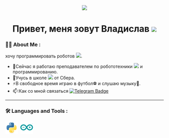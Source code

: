 <div id="header" align="center">
  <img src="https://i.giphy.com/media/v1.Y2lkPTc5MGI3NjExc3R0Y2Iwdm52MzV5eTRtaW81aHB6Y2phODQ3MHQ4anZsYmQwN3Q3aSZlcD12MV9pbnRlcm5hbF9naWZfYnlfaWQmY3Q9Zw/4oMoIbIQrvCjm/giphy.gif" width="200"/>
</div>

<h1 align="center">
  Привет, меня зовут Владислав
  <img src="https://media.giphy.com/media/hvRJCLFzcasrR4ia7z/giphy.gif" width="30px"/>
</h1>  

### :man_technologist: About Me :  

хочу программировать роботов <img src="https://goo.su/FCnl97" width="15">.  

- :telescope:Сейчас я работаю преподавателем по робототехники <img src="https://goo.su/mO9zg" width=15> и программированию.  
- :seedling:Учусь в школе <img src="https://goo.su/sgY7VmT" width=15> от Сбера.
- :zap:В свободное время играю в футбол:soccer: и слушаю музыку:musical_note:.
- :mailbox::Как со мной связаться [![Telegram Badge](https://img.shields.io/badge/Telegram-blue?style=for-the-badge&logo=Telegram&logoColor=white)](https://t.me/vberdnikoff)

---

### :hammer_and_wrench: Languages and Tools :
<div>
<img src="https://github.com/devicons/devicon/blob/master/icons/python/python-original.svg" title="Python" alt="Python" width="40" height="40"/>&nbsp;
<img src="https://github.com/devicons/devicon/blob/master/icons/arduino/arduino-original.svg" title="Arduino" alt="Arduino" width="40" height="40"/>&nbsp;
</div>
